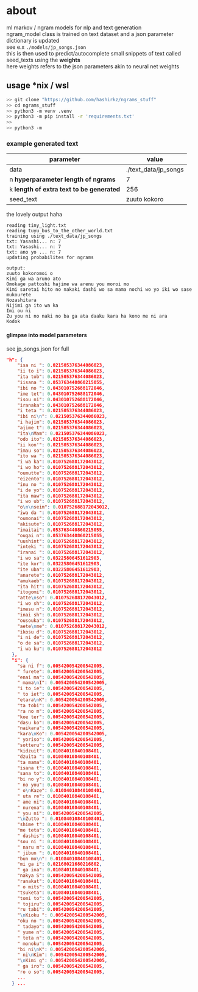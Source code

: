 # about  
ml markov / ngram models for nlp and text generation  
ngram_model class is trained on text dataset and a json parameter dictionary is updated   
see e.x `./models/jp_songs.json`  
this is then used to predict/autocomplete small snippets of text called seed_texts using the **weights**  
here weights refers to the json parameters akin to neural net weights  


## usage *nix / wsl  
```bash
>> git clone "https://github.com/hashirkz/ngrams_stuff"
>> cd ngrams_stuff
>> python3 -m venv .venv
>> python3 -m pip install -r 'requirements.txt'
>> 
>> python3 -m   
```

### example generated text  
| parameter                                  | value                |
| ------------------------------------------ | -------------------- |
| data                                       | ./text_data/jp_songs |
| n **hyperparameter length of ngrams**      | 7                    |
| k **length of extra text to be generated** | 256                  |
| seed_text                                  | zuuto kokoro         |


the lovely output haha    
```
reading tiny_light.txt
reading tuyu_bus_to_the_other_world.txt
training using ./text_data/jp_songs
txt: Yasashi... n: 7
txt: Yasashi... n: 7
txt: ano yo ... n: 7
updating probabilites for ngrams

output:
zuuto kokoromoi o
Kimi ga wa aruno ato
Omokage pattoshi hajime wa arenu you moroi mo
Kimi saretai hito no nakaki dashi wo sa mama nochi wo yo iki wo sase mukourete
Nozashitara
Nijimi ga ito wa ka
Imi ou ni
Zu you ni no naki no ba ga ata daaku kara ha kono me ni ara
Kodok

```

#### glimpse into model parameters   
see jp_songs.json for full  
```json
"h": {
    "isa ni ": 0.021505376344086023,
    "ii to i": 0.021505376344086023,
    "ita tob": 0.021505376344086023,
    "iisana ": 0.053763440860215055,
    "ibi no ": 0.043010752688172046,
    "ime tet": 0.043010752688172046,
    "isou ni": 0.043010752688172046,
    "iranaka": 0.043010752688172046,
    "i teta ": 0.021505376344086023,
    "ibi ni\n": 0.021505376344086023,
    "i hajim": 0.021505376344086023,
    "ajime t": 0.021505376344086023,
    "ita\nMam": 0.021505376344086023,
    "odo ito": 0.021505376344086023,
    "ii kon'": 0.021505376344086023,
    "imau so": 0.021505376344086023,
    "ito wa ": 0.021505376344086023,
    "i wa ka": 0.010752688172043012,
    "i wo ho": 0.010752688172043012,
    "oumutte": 0.010752688172043012,
    "eizento": 0.010752688172043012,
    "inu no ": 0.010752688172043012,
    "i de yo": 0.010752688172043012,
    "ita maw": 0.010752688172043012,
    "i wo ub": 0.010752688172043012,
    "o\n\nseim": 0.010752688172043012,
    "iwa da ": 0.010752688172043012,
    "oumonai": 0.010752688172043012,
    "akisute": 0.010752688172043012,
    "imaitai": 0.053763440860215055,
    "ougai n": 0.053763440860215055,
    "uushint": 0.010752688172043012,
    "inteki ": 0.010752688172043012,
    "iranai ": 0.010752688172043012,
    "i wo sa": 0.03225806451612903,
    "ite kor": 0.03225806451612903,
    "ite uba": 0.03225806451612903,
    "anarete": 0.010752688172043012,
    "amukaeb": 0.010752688172043012,
    "ita hit": 0.010752688172043012,
    "itogomi": 0.010752688172043012,
    "atte\nso": 0.010752688172043012,
    "i wo sh": 0.010752688172043012,
    "imesu n": 0.010752688172043012,
    "inai sh": 0.010752688172043012,
    "ousouka": 0.010752688172043012,
    "aete\nme": 0.010752688172043012,
    "ikosu d": 0.010752688172043012,
    "i ni de": 0.010752688172043012,
    "o de sa": 0.010752688172043012,
    "i wa ku": 0.010752688172043012
  },
  "i": {
    "sa ni f": 0.005420054200542005,
    " furete": 0.005420054200542005,
    "enai ma": 0.005420054200542005,
    " mama\nI": 0.005420054200542005,
    "i to ie": 0.005420054200542005,
    " to iet": 0.005420054200542005,
    "etara\nK": 0.005420054200542005,
    "ta tobi": 0.005420054200542005,
    "ra no m": 0.005420054200542005,
    "koe ter": 0.005420054200542005,
    "dasu ko": 0.005420054200542005,
    "naikara": 0.005420054200542005,
    "kara\nKo": 0.005420054200542005,
    " yoriso": 0.005420054200542005,
    "sotteru": 0.005420054200542005,
    "kidzuit": 0.01084010840108401,
    "dzuita ": 0.01084010840108401,
    "ta mama": 0.01084010840108401,
    "isana t": 0.01084010840108401,
    "sana to": 0.01084010840108401,
    "bi no y": 0.01084010840108401,
    " no you": 0.01084010840108401,
    " o\nKaze": 0.01084010840108401,
    " uta re": 0.01084010840108401,
    " ame ni": 0.01084010840108401,
    " nurena": 0.01084010840108401,
    " you ni": 0.005420054200542005,
    "\nZutto ": 0.01084010840108401,
    "shime t": 0.01084010840108401,
    "me teta": 0.01084010840108401,
    " dashis": 0.01084010840108401,
    "sou ni ": 0.01084010840108401,
    " naru m": 0.01084010840108401,
    " jibun ": 0.01084010840108401,
    "bun mo\n": 0.01084010840108401,
    "mi ga i": 0.02168021680216802,
    " ga ina": 0.01084010840108401,
    "nakya S": 0.005420054200542005,
    "ranakat": 0.01084010840108401,
    " o mits": 0.01084010840108401,
    "tsuketa": 0.01084010840108401,
    "tomi to": 0.005420054200542005,
    " tojiru": 0.005420054200542005,
    "ru tabi": 0.005420054200542005,
    "\nKioku ": 0.005420054200542005,
    "oku no ": 0.005420054200542005,
    " tadayo": 0.005420054200542005,
    " yume n": 0.005420054200542005,
    " teta n": 0.005420054200542005,
    " monoku": 0.005420054200542005,
    "bi ni\nK": 0.005420054200542005,
    " ni\nKim": 0.005420054200542005,
    "\nKimi g": 0.005420054200542005,
    " ga iro": 0.005420054200542005,
    "ro o so": 0.005420054200542005,
    ...
  } ...

```
